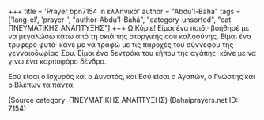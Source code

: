+++
title = 'Prayer bpn7154 in ελληνικά'
author = "Abdu'l-Bahá"
tags = ['lang-el', 'prayer-', "author-Abdu'l-Bahá", "category-unsorted", "cat-ΠΝΕΥΜΑΤΙΚΗΣ ΑΝΑΠΤΥΞΗΣ"]
+++
Ω Κύριε! Είµαι ένα παιδί· βοήθησέ µε να µεγαλώσω κάτω από τη σκιά της στοργικής σου καλοσύνης. Είµαι ένα τρυφερό φυτό· κάνε µε να τραφώ µε τις παροχές του σύννεφου της γενναιοδωρίας Σου. Είµαι ένα δεντράκι του κήπου της αγάπης· κάνε µε να γίνω ένα καρποφόρο δένδρο.

Εσύ είσαι ο Ισχυρός και ο ∆υνατός, και Εσύ είσαι ο Αγαπών, ο Γνώστης και ο Βλέπων τα πάντα.

(Source category: ΠΝΕΥΜΑΤΙΚΗΣ ΑΝΑΠΤΥΞΗΣ)
(Bahaiprayers.net ID: 7154)
